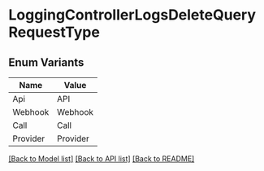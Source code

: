 # LoggingControllerLogsDeleteQueryRequestType

## Enum Variants

| Name | Value |
|---- | -----|
| Api | API |
| Webhook | Webhook |
| Call | Call |
| Provider | Provider |


[[Back to Model list]](../README.md#documentation-for-models) [[Back to API list]](../README.md#documentation-for-api-endpoints) [[Back to README]](../README.md)


